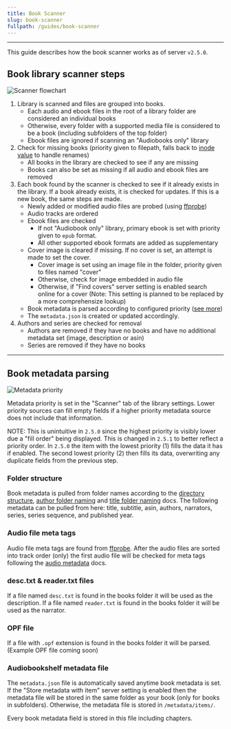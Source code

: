 ```yaml
---
title: Book Scanner
slug: book-scanner
fullpath: /guides/book-scanner
---
```


---

This guide describes how the book scanner works as of server `v2.5.0`.

## Book library scanner steps
![Scanner flowchart](/guides/scanner/scanner_flowchart.png)
1. Library is scanned and files are grouped into books.
    - Each audio and ebook files in the root of a library folder are considered an individual books
    - Otherwise, every folder with a supported media file is considered to be a book (including subfolders of the top folder)
    - Ebook files are ignored if scanning an "Audiobooks only" library
2. Check for missing books (priority given to filepath, falls back to [inode value](https://wikipedia.org/wiki/Inode) to handle renames)
    - All books in the library are checked to see if any are missing
    - Books can also be set as missing if all audio and ebook files are removed
3. Each book found by the scanner is checked to see if it already exists in the library. If a book already exists, it is checked for updates. If this is a new book, the same steps are made.
    - Newly added or modified audio files are probed (using [ffprobe](https://ffmpeg.org/ffprobe.html))
    - Audio tracks are ordered
    - Ebook files are checked
        - If not "Audiobook only" library, primary ebook is set with priority given to `epub` format.
        - All other supported ebook formats are added as supplementary
    - Cover image is cleared if missing. If no cover is set, an attempt is made to set the cover.
        - Cover image is set using an image file in the folder, priority given to files named "cover"
        - Otherwise, check for image embedded in audio file
        - Otherwise, if "Find covers" server setting is enabled search online for a cover (Note: This setting is planned to be replaced by a more comprehensize lookup)
    - Book metadata is parsed according to configured priority ([see more]($book-metadata-parsing))
    - The `metadata.json` is created or updated accordingly.
4. Authors and series are checked for removal
    - Authors are removed if they have no books and have no additional metadata set (image, description or asin)
    - Series are removed if they have no books

---

## Book metadata parsing
![Metadata priority](/guides/scanner/scanner_priority.png)

Metadata priority is set in the "Scanner" tab of the library settings. Lower priority sources can fill empty fields if a higher priority metadata source does not include that information.

NOTE: This is unintuitive in `2.5.0` since the highest priority is visibly lower due a "fill order" being displayed. This is changed in `2.5.1` to better reflect a priority order. In `2.5.0` the item with the lowest priority (1) fills the data it has if enabled. The second lowest priority (2) then fills its data, overwriting any duplicate fields from the previous step.

### Folder structure
Book metadata is pulled from folder names according to the [directory structure](/docs#book-directory-structure), [author folder naming](/docs#book-author-folder-naming) and [title folder naming](/docs#book-title-folder-naming) docs.
The following metadata can be pulled from here: title, subtitle, asin, authors, narrators, series, series sequence, and published year.

### Audio file meta tags
Audio file meta tags are found from [ffprobe](https://ffmpeg.org/ffprobe.html). After the audio files are sorted into track order (only) the first audio file will be checked for meta tags following the [audio metadata](/docs#book-audio-metadata) docs.

### desc.txt & reader.txt files
If a file named `desc.txt` is found in the books folder it will be used as the description. If a file named `reader.txt` is found in the books folder it will be used as the narrator.

### OPF file
If a file with `.opf` extension is found in the books folder it will be parsed. (Example OPF file coming soon)

### Audiobookshelf metadata file
The `metadata.json` file is automatically saved anytime book metadata is set. If the "Store metadata with item" server setting is enabled then the metadata file will be stored in the same folder as your book (only for books in subfolders). Otherwise, the metadata file is stored in `/metadata/items/`.

Every book metadata field is stored in this file including chapters.
